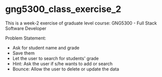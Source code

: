 # gng5300_class_exercise_2

This is a week-2 exercise of graduate level course: GNG5300 - Full Stack Software Developer

Problem Statement: 

- Ask for student name and grade
- Save them
- Let the user to search for students' grade
- Hint: Ask the user if s/he wants to add or search
- Bounce: Allow the user to delete or update the data
